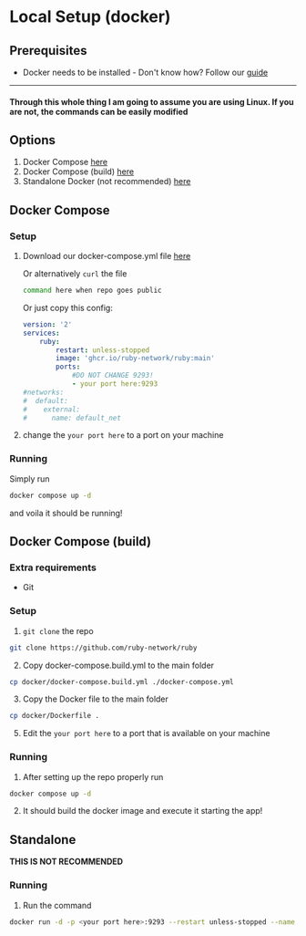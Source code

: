 # Local Setup (docker)

## Prerequisites

- Docker needs to be installed - Don't know how? Follow our [guide](./docker-install.md)

---
#### Through this whole thing I am going to assume you are using Linux. If you are not, the commands can be easily modified


## Options

1. Docker Compose [here](#docker-compose)
2. Docker Compose (build) [here](#docker-compose-(build))
3. Standalone Docker (not recommended) [here](#standalone)

## Docker Compose

### Setup

1. Download our docker-compose.yml file [here](https://github.com/Ruby-Network/ruby-v3/blob/main/docker/docker-compose.yml)

    Or alternatively `curl` the file
    ```bash
    command here when repo goes public
    ```

    Or just copy this config:
    ```yml
    version: '2'
    services:
        ruby:
            restart: unless-stopped
            image: 'ghcr.io/ruby-network/ruby:main'
            ports:
                #DO NOT CHANGE 9293!
                - your port here:9293
    #networks:
    #  default:
    #    external:
    #      name: default_net
    ```
2. change the `your port here` to a port on your machine

### Running

Simply run 

```bash 
docker compose up -d
```

and voila it should be running!

## Docker Compose (build)

### Extra requirements
- Git 

### Setup 

1. `git clone` the repo 
```bash 
git clone https://github.com/ruby-network/ruby
```
2. Copy docker-compose.build.yml to the main folder
```bash 
cp docker/docker-compose.build.yml ./docker-compose.yml
```
3. Copy the Docker file to the main folder 
```bash 
cp docker/Dockerfile .
```
5. Edit the `your port here` to a port that is available on your machine 

### Running 

1. After setting up the repo properly run 
```bash 
docker compose up -d
```

2. It should build the docker image and execute it starting the app!

## Standalone 

**THIS IS NOT RECOMMENDED**

### Running 

1. Run the command 
```bash
docker run -d -p <your port here>:9293 --restart unless-stopped --name ruby ghcr.io/ruby-network/ruby
```
